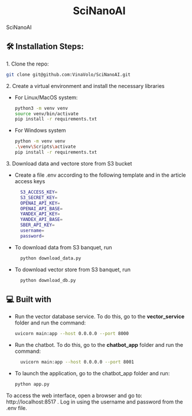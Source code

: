 
<h1 align="center" id="title">SciNanoAI</h1>

<p id="description">SciNanoAI</p>

<h2>🛠️ Installation Steps:</h2>

<p>1. Clone the repo:

```bash
git clone git@github.com:VinaVolo/SciNanoAI.git
```
<p>2. Create a virtual environment and install the necessary libraries </p>

- For Linux/MacOS system:
  ```bash
  python3 -m venv venv
  source venv/bin/activate
  pip install -r requirements.txt
  ```

- For Windows system
  ```bash
  python -m venv venv
  .\venv\Scripts\activate
  pip install -r requirements.txt
  ```

<p>3. Download data and vectore store from S3 bucket</p>
	
- Create a file .env according to the following template and in the article access keys
  ```bash
	S3_ACCESS_KEY=
	S3_SECRET_KEY=
	OPENAI_API_KEY=
	OPENAI_API_BASE=
	YANDEX_API_KEY=
	YANDEX_API_BASE=
	SBER_API_KEY=
	username=
	password=
  ```

- To download data from S3 banquet, run
  ```bash
	python download_data.py
  ```
  
- To download vector store from S3 banquet, run
  ```bash
	python download_db.py
  ```

<h2>💻 Built with</h2>

*  Run the vector database service. To do this, go to the **vector_service** folder and run the command:
      ```bash
      uvicorn main:app --host 0.0.0.0 --port 8000
      ```

*  Run the chatbot. To do this, go to the **chatbot_app** folder and run the command:
	```bash
      uvicorn main:app --host 0.0.0.0 --port 8001
   ```
* To launch the application, go to the chatbot_app folder and run:
	```bash
	python app.py
	```
To access the web interface, open a browser and go to: http://localhost:8517 . Log in using the username and password from the .env file.
